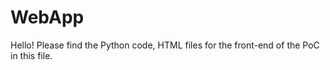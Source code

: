 # WebApp

Hello! Please find the Python code, HTML files for the front-end of the PoC in this file. 
